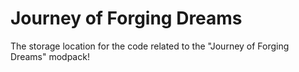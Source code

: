 # Journey of Forging Dreams
The storage location for the code related to the "Journey of Forging Dreams" modpack!

